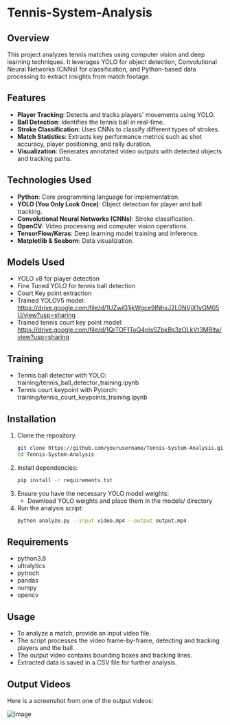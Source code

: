 # Tennis-System-Analysis

## Overview
This project analyzes tennis matches using computer vision and deep learning techniques. It leverages YOLO for object detection, Convolutional Neural Networks (CNNs) for classification, and Python-based data processing to extract insights from match footage.

## Features
- **Player Tracking**: Detects and tracks players' movements using YOLO.
- **Ball Detection**: Identifies the tennis ball in real-time.
- **Stroke Classification**: Uses CNNs to classify different types of strokes.
- **Match Statistics**: Extracts key performance metrics such as shot accuracy, player positioning, and rally duration.
- **Visualization**: Generates annotated video outputs with detected objects and tracking paths.

## Technologies Used
- **Python**: Core programming language for implementation.
- **YOLO (You Only Look Once)**: Object detection for player and ball tracking.
- **Convolutional Neural Networks (CNNs)**: Stroke classification.
- **OpenCV**: Video processing and computer vision operations.
- **TensorFlow/Keras**: Deep learning model training and inference.
- **Matplotlib & Seaborn**: Data visualization.

## Models Used
- YOLO v8 for player detection
- Fine Tuned YOLO for tennis ball detection
- Court Key point extraction
- Trained YOLOV5 model: https://drive.google.com/file/d/1UZwiG1jkWgce9lNhxJ2L0NVjX1vGM05U/view?usp=sharing
- Trained tennis court key point model: https://drive.google.com/file/d/1QrTOF1ToQ4plsSZbkBs3zOLkVt3MBlta/view?usp=sharing

## Training
- Tennis ball detector with YOLO: training/tennis_ball_detector_training.ipynb
- Tennis court keypoint with Pytorch: training/tennis_court_keypoints_training.ipynb

## Installation
1. Clone the repository:
   ```bash
   git clone https://github.com/yourusername/Tennis-System-Analysis.git
   cd Tennis-System-Analysis
2. Install dependencies:
   ```bash
   pip install -r requirements.txt
3. Ensure you have the necessary YOLO model weights:
   - Download YOLO weights and place them in the models/ directory
4. Run the analysis script:
     ```bash
     python analyze.py --input video.mp4 --output output.mp4

## Requirements
- python3.8
- ultralytics
- pytroch
- pandas
- numpy
- opencv

## Usage
- To analyze a match, provide an input video file.
- The script processes the video frame-by-frame, detecting and tracking players and the ball.
- The output video contains bounding boxes and tracking lines.
- Extracted data is saved in a CSV file for further analysis.
  
## Output Videos
Here is a screenshot from one of the output videos:

![image](https://github.com/user-attachments/assets/e877099f-aaba-414d-ae17-b756a910ad09)


